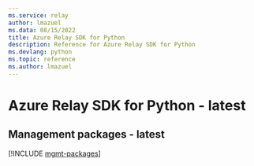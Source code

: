 ```yaml
---
ms.service: relay
author: lmazuel
ms.data: 08/15/2022
title: Azure Relay SDK for Python
description: Reference for Azure Relay SDK for Python
ms.devlang: python
ms.topic: reference
ms.author: lmazuel
---
```

# Azure Relay SDK for Python - latest

## Management packages - latest
[!INCLUDE [mgmt-packages](relay-mgmt-index.md)]